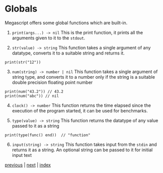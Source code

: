 <h1>Globals</h1>

Megascript offers some global functions which are built-in.

1. `print(args...) -> nil`
This is the print function, it prints all the arguments given to it to the `stdout`.

2. `str(value) -> string`
This function takes a single argument of any datatype, converts it to a suitable string and returns it.
```
print(str("12"))  
```

3. `num(string) -> number | nil`
This function takes a single argument of string type, and converts it to a number only if the string is a suitable double precision floating point number<br>
```
print(num("43.2")) // 43.2
print(num("abc")) // nil
```

4. `clock() -> number`
This function returns the time elapsed since the execution of the program started, it can be used for benchmarks.

5. `type(value) -> string`
This function returns the datatype of any value passed to it as a string
```
print(type(func() end))  // "function"
```

6. `input(string) -> string`
This function takes input from the `stdin` and returns it as a string. An optional string can be passed to it for initial input text  

[previous](/docs/importing.md) | [next](/docs/library.md) | [index](/docs/documentation.md)
